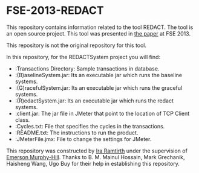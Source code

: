 # FSE-2013-REDACT

This repository contains information related to the tool REDACT. The tool is an open source project. This tool was presented in [the paper](http://dl.acm.org/citation.cfm?doid=2491411.2494594) at FSE 2013.

This repository is not the original repository for this tool.

In this repository, for the REDACTSystem project you will find:

* :Transactions Directory: Sample transactions in database.
* :(B)aselineSystem.jar: Its an executable jar which runs the baseline systems.
* :(G)racefulSystem.jar: Its an executable jar which runs the graceful systems.
* :(R)edactSystem.jar: Its an executable jar which runs the redact systems.
* :client.jar: The jar file in JMeter that point to the location of TCP Client class.
* :Cycles.txt: File that specifies the cycles in the transactions. 
* :README.txt: The instructions to run the product.
* :JMeterFile.jmx: File to change the settings for JMeter.

This repository was constructed by [Ira Ramtirth](https://github.com/iraramtirth) under the supervision of [Emerson Murphy-Hill](https://github.com/CaptainEmerson). Thanks to B. M. Mainul Hossain, Mark Grechanik, Haisheng Wang, Ugo Buy for their help in establishing this repository.

